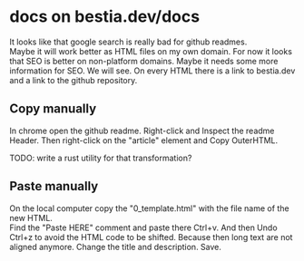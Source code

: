 # docs on bestia.dev/docs

It looks like that google search is really bad for github readmes.  
Maybe it will work better as HTML files on my own domain.
For now it looks that SEO is better on non-platform domains.
Maybe it needs some more information for SEO. We will see.
On every HTML there is a link to bestia.dev and a link to the github repository.

## Copy manually

In chrome open the github readme. 
Right-click and Inspect the readme Header.
Then right-click on the "article" element and Copy OuterHTML. 

TODO: write a rust utility for that transformation?

## Paste manually

On the local computer copy the "0_template.html" with the file name of the new HTML.  
Find the "Paste HERE" comment and paste there Ctrl+v. And then Undo Ctrl+z to avoid the HTML code to be shifted. Because then long text are not aligned anymore.
Change the title and description.
Save.